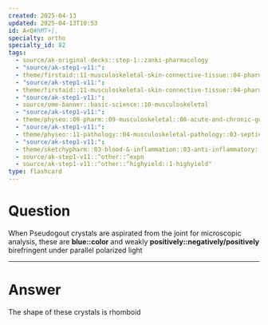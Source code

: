 ```yaml
---
created: 2025-04-13
updated: 2025-04-13T10:53
id: A<Q#hMT+[,
specialty: ortho
specialty_id: 82
tags:
  - source/ak-original-decks::step-1::zanki-pharmacology
  - "source/ak-step1-v11:": 
  - theme/firstaid::11-musculoskeletal-skin-connective-tissue::04-pharm::09-gout-drugs
  - "source/ak-step1-v11:": 
  - theme/firstaid::11-musculoskeletal-skin-connective-tissue::04-pharm::09-gout-drugs::*basics::pseudogout
  - "source/ak-step1-v11:": 
  - source/ome-banner::basic-science::10-musculoskeletal
  - "source/ak-step1-v11:": 
  - theme/physeo::09-pharm::09-musculoskeletal::08-acute-and-chronic-gout-treatment
  - "source/ak-step1-v11:": 
  - theme/physeo::11-pathology::04-musculoskeletal-pathology::03-septic-arthritis-gout-cppd-disease
  - "source/ak-step1-v11:": 
  - theme/sketchypharm::03-blood-&-inflammation::03-anti-inflammatory::02-gout-drugs::zanki-extra
  - source/ak-step1-v11::^other::^expn
  - source/ak-step1-v11::^other::^highyield::1-highyield"
type: flashcard
---
```


# Question
When Pseudogout crystals are aspirated from the joint for microscopic analysis, these are **blue::color** and weakly **positively::negatively/positively** birefringent under parallel polarized light

---

# Answer
The shape of these crystals is rhomboid